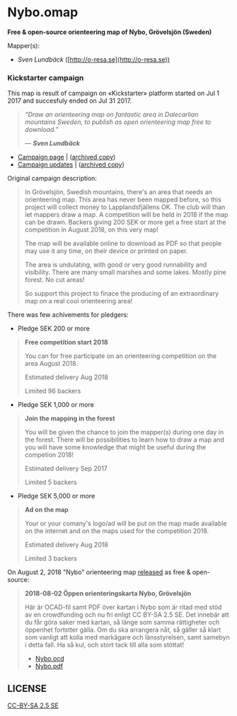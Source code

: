 # Nybo.omap

**Free & open-source orienteering map of Nybo, Grövelsjön (Sweden)**

Mapper(s):

- *Sven Lundbäck* ([http://o-resa.se](http://o-resa.se))

### Kickstarter campaign

This map is result of campaign on «Kickstarter» platform started on Jul 1 2017 and succesfuly ended on Jul 31 2017.

> *“Draw an orienteering map on fantastic area in Dalecarlian mountains Sweden, to publish as open orienteering map free to download.”*
>
> — ***Sven Lundbäck***

- [Campaign page](https://www.kickstarter.com/projects/882245428/open-free-orienteering-map-nybo-grovelsjon) | ([archived copy](http://web.archive.org/web/20181016225622/https://www.kickstarter.com/projects/882245428/open-free-orienteering-map-nybo-grovelsjon))
- [Campaign updates](https://www.kickstarter.com/projects/882245428/open-free-orienteering-map-nybo-grovelsjon/updates) | ([archived copy](http://web.archive.org/web/20181016231417/https://www.kickstarter.com/projects/882245428/open-free-orienteering-map-nybo-grovelsjon/updates))

Original campaign description:

> In Grövelsjön, Swedish mountains, there's an area that needs an orienteering map. This area has never been mapped before, so this project will collect money to Lapplandsfjällens OK. The club will than let mappers draw a map. A competition will be held in 2018 if the map can be drawn. Backers giving 200 SEK or more get a free start at the competition in August 2018, on this very map! 
> 
> The map will be available online to download as PDF so that people may use it any time, on their device or printed on paper.
> 
> The area is undulating, with good or very good runnability and visibility. There are many small marshes and some lakes. Mostly pine forest. No cut areas! 
> 
> So support this project to finace the producing of an extraordinary map on a real cool orienteering area!

There was few achivements for pledgers:

-  Pledge SEK 200 or more
> **Free competition start 2018**
> 
> You can for free participate on an orienteering competition on the area August 2018.
> 
> Estimated delivery Aug 2018
> 
> Limited 96 backers

- Pledge SEK 1,000 or more
> **Join the mapping in the forest**
> 
> You will be given the chance to join the mapper(s) during one day in the forest. There will be possibilities to learn how to draw a map and you will have some knowledge that might be useful during the competion 2018!
> 
> Estimated delivery Sep 2017
> 
> Limited 5 backers

- Pledge SEK 5,000 or more
> **Ad on the map**
> 
> Your or your comany's logo/ad will be put on the map made available on the internet and on the maps used for the competition 2018.
> 
> Estimated delivery Aug 2018
> 
> Limited 3 backers

On August 2, 2018 "Nybo" orienteering map [released](http://web.archive.org/web/20180809190658/http://o-resa.se/) as free & open-source:

> **2018-08-02 Öppen orienteringskarta Nybo, Grövelsjön**
> 
> Här är OCAD-fil samt PDF över kartan i Nybo som är ritad med stöd av en crowdfunding och nu fri enligt CC BY-SA 2.5 SE. Det innebär att du får göra saker med kartan, så länge som samma rättigheter och öppenhet fortstter gälla. Om du ska arrangera nåt, så gäller så klart som vanligt att kolla med markägare och länsstyrelsen, samt samebyn i detta fall. Ha så kul, och stort tack till alla som stöttat!
> 
> - [Nybo.ocd](http://www.o-resa.se/openorienteeringmap/nybo/Nybo_20180802.ocd)
> - [Nybo.pdf](http://www.o-resa.se/openorienteeringmap/nybo/Nybo_20180802.pdf)

## LICENSE

[CC-BY-SA 2.5 SE](https://creativecommons.org/licenses/by-sa/2.5/se/legalcode)
